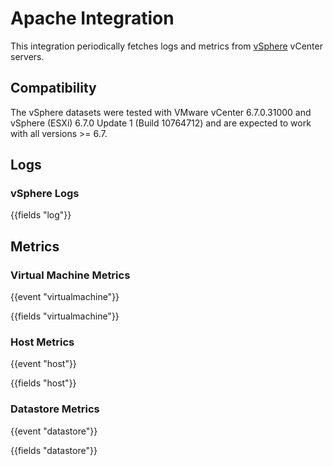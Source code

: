 # Apache Integration

This integration periodically fetches logs and metrics from [vSphere](https://www.vmware.com/products/vsphere.html) vCenter servers. 

## Compatibility

The vSphere datasets were tested with VMware vCenter 6.7.0.31000 and vSphere (ESXi) 6.7.0 Update 1 (Build 10764712) and are expected to work with all versions >= 6.7.

## Logs

### vSphere Logs

{{fields "log"}}

## Metrics

### Virtual Machine Metrics

{{event "virtualmachine"}}

{{fields "virtualmachine"}}

### Host Metrics

{{event "host"}}

{{fields "host"}}

### Datastore Metrics

{{event "datastore"}}

{{fields "datastore"}}